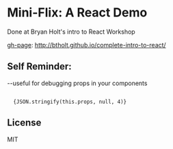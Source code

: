 # Mini-Flix: A React Demo

Done at Bryan Holt's intro to React Workshop

[gh-page](link): http://btholt.github.io/complete-intro-to-react/

## Self Reminder:
--useful for debugging props in your components
<pre><code>
  {JSON.stringify(this.props, null, 4)}
</code></pre>

## License

MIT
